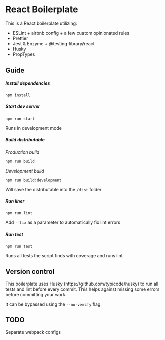 <h1>React Boilerplate</h1>
This is a React boilerplate utilizing:

* ESLint + airbnb config + a few custom opinionated rules
* Prettier
* Jest & Enzyme + @testing-library/react
* Husky
* PropTypes

<h2>Guide</h2>
<h5>Install dependencies</h5>

    npm install

<h5>Start dev server</h5>

    npm run start

Runs in development mode
<h5>Build distributable</h5>

*Production build*

    npm run build 

*Development build*

    npm run build:development
    
Will save the distributable into the `/dist` folder

<h5>Run liner</h5>

    npm run lint
    
Add `--fix` as a parameter to automatically fix lint errors
    
<h5>Run test</h5>

    npm run test
    
Runs all tests the script finds with coverage and runs lint

<h2>Version control</h2>
This boilerplate uses Husky (https://github.com/typicode/husky) to run all tests and lint before every commit. This helps against missing some errors before committing your work.

It can be bypassed using the `--no-verify` flag.

<h2>TODO</h2>
Separate webpack configs
